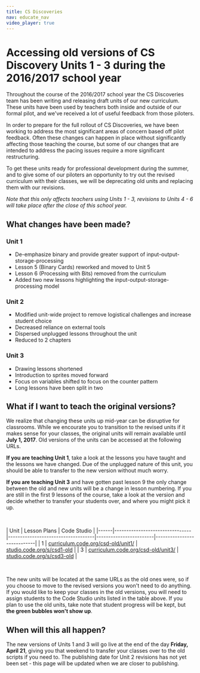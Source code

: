 ```yaml
---
title: CS Discoveries
nav: educate_nav
video_player: true
---
```


# Accessing old versions of CS Discovery Units 1 - 3 during the 2016/2017 school year

Throughout the course of the 2016/2017 school year the CS Discoveries team has been writing and releasing draft units of our new curriculum. These units have been used by teachers both inside and outside of our formal pilot, and we've received a lot of useful feedback from those piloters.

In order to prepare for the full rollout of CS Discoveries, we have been working to address the most significant areas of concern based off pilot feedback. Often these changes can happen in place without significantly affecting those teaching the course, but some of our changes that are intended to address the pacing issues require a more significant restructuring.

To get these units ready for professional development during the summer, and to give some of our piloters an opportunity to try out the revised curriculum with their classes, we will be deprecating old units and replacing them with our revisions.

_Note that this only affects teachers using Units 1 - 3, revisions to Units 4 - 6 will take place after the close of this school year._

## What changes have been made?

### Unit 1

* De-emphasize binary and provide greater support of input-output-storage-processing
* Lesson 5 (Binary Cards) reworked and moved to Unit 5
* Lesson 6 (Processing with Bits) removed from the curriculum
* Added two new lessons highlighting the input-output-storage-processing model

### Unit 2

* Modified unit-wide project to remove logistical challenges and increase student choice
* Decreased reliance on external tools
* Dispersed unplugged lessons throughout the unit
* Reduced to 2 chapters

### Unit 3

* Drawing lessons shortened
* Introduction to sprites moved forward
* Focus on variables shifted to focus on the counter pattern
* Long lessons have been split in two

## What if I want to teach the original versions?

We realize that changing these units up mid-year can be disruptive for classrooms. While we encourate you to transition to the revised units if it makes sense for your classes, the original units will remain available until **July 1, 2017**. Old versions of the units can be accessed at the following URLs.

**If you are teaching Unit 1**, take a look at the lessons you have taught and the lessons we have changed. Due of the unplugged nature of this unit, you should be able to transfer to the new version without much worry.

**If you are teaching Unit 3** and have gotten past lesson 9 the only change between the old and new units will be a change in lesson numbering. If you are still in the first 9 lessons of the course, take a look at the version and decide whether to transfer your students over, and where you might pick it up.

<br>

| Unit | Lesson Plans                   | Code Studio            |
|------|--------------------------------|------------------------------------|------------------------|----------------------------|
| 1    | [curriculum.code.org/csd-old/unit1/](https://curriculum.code.org/csd-old/unit1/) | [studio.code.org/s/csd1-old](https://studio.code.org/s/csd1-old) |
| 3    | [curriculum.code.org/csd-old/unit3/](https://curriculum.code.org/csd-old/unit3/) | [studio.code.org/s/csd3-old](https://studio.code.org/s/csd3-old) |

<br>

The new units will be located at the same URLs as the old ones were, so if you choose to move to the revised versions you won't need to do anything. If you would like to keep your classes in the old versions, you will need to assign students to the Code Studio units listed in the table above. If you plan to use the old units, take note that student progress will be kept, but **the green bubbles won't show up**.

## When will this all happen?

The new versions of Units 1 and 3 will go live at the end of the day **Friday, April 21**, giving you that weekend to transfer your classes over to the old scripts if you need to. The publishing date for Unit 2 revisions has not yet been set - this page will be updated when we are closer to publishing.


